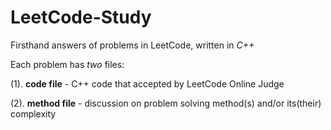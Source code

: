 # LeetCode-Study
Firsthand answers of problems in LeetCode, written in *C++*

Each problem has *two* files:

(1). **code file** - C++ code that accepted by LeetCode Online Judge

(2). **method file** - discussion on problem solving method(s) and/or its(their) complexity

